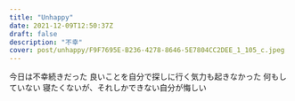 ```yaml
---
title: "Unhappy"
date: 2021-12-09T12:50:37Z
draft: false
description: "不幸"
cover: post/unhappy/F9F7695E-B236-4278-8646-5E7804CC2DEE_1_105_c.jpeg
---
```


今日は不幸続きだった
良いことを自分で探しに行く気力も起きなかった
何もしていない
寝たくないが、それしかできない自分が悔しい
